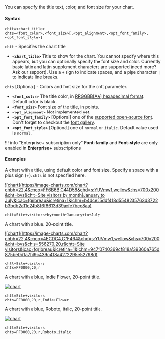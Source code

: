 You can specify the title text, color, and font size for your chart.

#### Syntax

```
chtt=<chart_title>
chts=<font_color>,<font_size>[,<opt_alignment>,<opt_font_family>,<opt_font_style>]
```

`chtt` - Specifies the chart title.

- **`<chart_title>`** Title to show for the chart. You cannot specify where this appears, but you can optionally specify the font size and color. Currently basic latin and latin supplement characters are supported (need more? Ask our support). Use a `+` sign to indicate spaces, and a pipe character ` | ` to indicate line breaks.

`chts` [Optional] - Colors and font size for the chtt parameter.

- **`<font_color>`** The title color, in [RRGGBB[AA] hexadecimal format](/reference/color-format). Default color is black.
- **`<font_size>`** Font size of the title, in points.
- **`<opt_alignment>`** Not implemented yet.
- **`<opt_font_family>`** [Optional] one of the [supported open-source font](/reference/chart-font/#supported-open-source-fonts). Don't forget to checkout the [font gallery](https://fonts.google.com/).
- **`<opt_font_style>`** [Optional] one of `normal` or `italic`. Default value used is `normal`.

!!! info "Enterprise+ subscription only"
    **Font-family** and **Font-style** are only enabled in **Enterprise+** subscriptions

<!-- - **`<opt_alignment>`** [Optional] Alignment of the title. Choose one of the following case-sensitive string values: "l" (left), "c" (centered) "r" (right). Default is "c". -->

#### Examples

A chart with a title, using default color and font size. Specify a space with a plus sign (+). `chts` is not specified here.

[![chart](https://image-charts.com/chart?chbh=22,4&chco=FF6B6B,C44D58&chd=s:YUVmw1,wellow&chs=700x200&cht=bvs&chtt=Site visitors by month|January to July&icac=fgribreau&icretina=1&ichm=b4dce55ddf418d5548235763d3722b3bdb2a11c24b8f6f8613d39acfe7bcc8aa)](https://editor.image-charts.com/chart?cht=bvs&chd=s:YUVmw1,wellow&chco=FF6B6B,C44D58&chs=700x200&chtt=Site+visitors+by+month%7CJanuary+to+July&chbh=22,4)

```
chtt=Site+visitors+by+month+January+to+July
```

A chart with a blue, 20-point title.

[![chart](https://image-charts.com/chart?chbh=22,4&chco=4ECDC4,C7F464&chd=s:YUVmw1,wellow&chs=700x200&cht=bvs&chts=556270,20,r&chtt=Site visitors&icac=fgribreau&icretina=1&ichm=947f0740369cf818af39360a765d875be0d1a7fd9c439c418a4272295e52798d)](https://editor.image-charts.com/chart?cht=bvs&chd=s:YUVmw1,wellow&chco=4ECDC4,C7F464&chs=700x200&chtt=Site+visitors&chts=556270,20,r&chbh=22,4)


```
chtt=Site+visitors
chts=FF0000,20,r
```

A chart with a blue, Indie Flower, 20-point title.

[![chart](https://image-charts.com/chart?chbh=22,4&chco=4ECDC4,C7F464&chd=s:YUVmw1,wellow&chs=700x200&cht=bvs&chts=0000FF,20,r,Indie%20Flower&chtt=Site%20visitors&icac=fgribreau&ichm=71cce7e0ef467fc3b5c9d17892a0c711a87ae4dd05a35cb24c9a77a54f952064)](https://editor.image-charts.com/chart?chbh=22,4&chco=4ECDC4,C7F464&chd=s:YUVmw1,wellow&chs=700x200&cht=bvs&chts=0000FF,20,r,Indie%20Flower&chtt=Site%20visitors&icac=fgribreau&ichm=71cce7e0ef467fc3b5c9d17892a0c711a87ae4dd05a35cb24c9a77a54f952064)


```
chtt=Site+visitors
chts=FF0000,20,r,Indie+Flower
```

A chart with a blue, Roboto, italic, 20-point title.

[![chart](https://image-charts.com/chart?chbh=22,4&chco=4ECDC4,C7F464&chd=s:YUVmw1,wellow&chs=700x200&cht=bvs&chts=0000FF,20,r,Roboto,italic&chtt=Site%20visitors&icac=fgribreau&ichm=ee0e254216f437dfb976a47b99ebe314c236169f07ddbc71e5c0e92ab173ba5f)](https://editor.image-charts.com/chart?chbh=22,4&chco=4ECDC4,C7F464&chd=s:YUVmw1,wellow&chs=700x200&cht=bvs&chts=0000FF,20,r,Roboto,italic&chtt=Site%20visitors&icac=fgribreau&ichm=ee0e254216f437dfb976a47b99ebe314c236169f07ddbc71e5c0e92ab173ba5f)


```
chtt=Site+visitors
chts=FF0000,20,r,Roboto,italic
```
